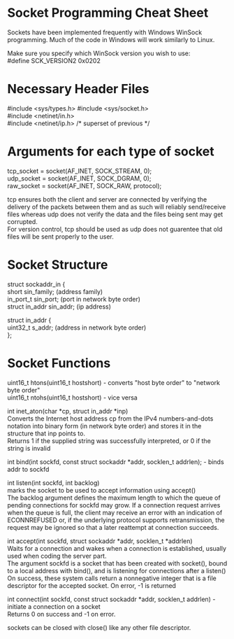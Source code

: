 # Socket Programming Cheat Sheet
Sockets have been implemented frequently with Windows WinSock programming. Much of the code in Windows will work similarly to Linux.

Make sure you specify which WinSock version you wish to use:  
#define SCK_VERSION2 0x0202

# Necessary Header Files
#include <sys/types.h>
#include <sys/socket.h>  
#include <netinet/in.h>  
#include <netinet/ip.h> /* superset of previous */

# Arguments for each type of socket
tcp_socket = socket(AF_INET, SOCK_STREAM, 0);  
udp_socket = socket(AF_INET, SOCK_DGRAM, 0);  
raw_socket = socket(AF_INET, SOCK_RAW, protocol);  

tcp ensures both the client and server are connected by verifying the delivery
of the packets between them and as such will reliably send/receive files whereas
udp does not verify the data and the files being sent may get corrupted.  
For version control, tcp should be used as udp does not guarentee that old files will be sent properly to the user.

# Socket Structure
struct sockaddr_in {  
short sin_family; (address family)  
in_port_t sin_port; (port in network byte order)  
struct in_addr sin_addr; (ip address)  

struct in_addr {  
uint32_t s_addr; (address in network byte order)  
};

# Socket Functions
uint16_t htons(uint16_t hostshort) - converts "host byte order" to "network byte order"  
uint16_t ntohs(uint16_t hostshort) - vice versa   

int inet_aton(char *cp, struct in_addr *inp)  
Converts the Internet host address cp from the IPv4
numbers-and-dots notation into binary form (in network byte order) and stores it in the structure that inp points to.  
Returns 1 if the supplied string was successfully interpreted, or 0 if the string is invalid

int bind(int sockfd, const struct sockaddr *addr, socklen_t addrlen); - binds addr to sockfd

int listen(int sockfd, int backlog)  
marks the socket to be used to accept information using accept()  
The backlog argument defines the maximum length to which the queue of pending connections for sockfd may grow.
If  a connection request arrives when the queue is full, the client may receive an error with an indication of
ECONNREFUSED or, if the underlying protocol supports retransmission, the request may  be  ignored  so  that  a
later reattempt at connection succeeds.

int accept(int sockfd, struct sockaddr *addr, socklen_t *addrlen)  
Waits for a connection and wakes when a connection is established, usually used when coding the server part.  
The argument sockfd is a socket that has been created with socket(), bound to a local address with bind(),
and is listening for connections after a listen()  
On success, these system calls return a nonnegative integer that is a file descriptor for the accepted socket.
On error, -1 is returned

int connect(int sockfd, const struct sockaddr *addr, socklen_t addrlen) - initiate a connection on a socket  
Returns 0 on success and -1 on error.  

sockets can be closed with close() like any other file descriptor.
